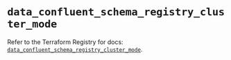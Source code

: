 # `data_confluent_schema_registry_cluster_mode`

Refer to the Terraform Registry for docs: [`data_confluent_schema_registry_cluster_mode`](https://registry.terraform.io/providers/confluentinc/confluent/2.10.0/docs/data-sources/schema_registry_cluster_mode).
